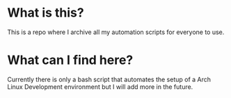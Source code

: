 # What is this?
This is a repo where I archive all my automation scripts for everyone to use.

# What can I find here?
Currently there is only a bash script that automates the setup of a Arch Linux Development environment but I will add more in the future.

